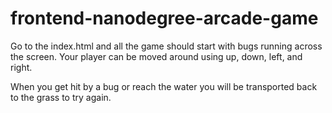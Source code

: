 frontend-nanodegree-arcade-game
===============================

Go to the index.html and all the game should start with bugs running across the screen. Your player can be moved around using up, down, left, and right.

When you get hit by a bug or reach the water you will be transported back to the grass to try again.
